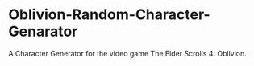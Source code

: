 # Oblivion-Random-Character-Genarator
A Character Generator for the video game The Elder Scrolls 4: Oblivion. 
